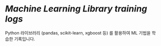 # *Machine Learning Library training logs*

Python 라이브러리 (pandas, scikit-learn, xgboost 등) 를 활용하여 ML 기법을 학습한 기록입니다.
